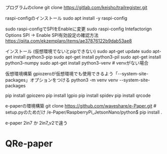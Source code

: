 プログラムのclone
git clone https://gitlab.com/keisho/trailregister.git

raspi-configのインストール
sudo apt install -y raspi-config

sudo raspi-configでSPIをEnableに変更
sudo raspi-config
Intefactorign Options
SPI -> Enable
SPI有効設定の確認方法
https://qiita.com/ekzemplaro/items/ae37876122b9dab53ae8

インストール (仮想環境でないとpipできない)
sudo apt-get update
sudo apt-get install python3-pip
sudo apt-get install python3-pil
sudo apt-get install python3-numpy
sudo apt-get install python3-venv # venvがない場合

仮想環境構築
gpiozeroが仮想環境でも使用できるよう「--system-site-packages」オプションをつける
python3 -m venv venv --system-site-packages

pip install gpiozero
pip install lgpio
pip install spidev
pip install qrcode

e-paperの環境構築
git clone https://github.com/waveshare/e-Paper.git # setup.pyのためだけ
/e-Paper/RaspberryPi_JetsonNano/python$ pip install .

e-paper 2in7 か 2in7_v2で違う
# QRe-paper
